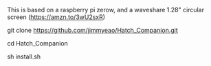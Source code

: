 This is based on a raspberry pi zerow, and a waveshare 1.28" circular screen (https://amzn.to/3wU2sxR)

git clone https://github.com/jimmyeao/Hatch_Companion.git

cd Hatch_Companion

sh install.sh

